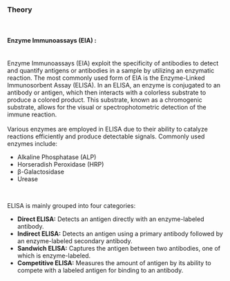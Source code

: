 ### Theory
<br>

#### Enzyme Immunoassays (EIA) :
<br>
Enzyme Immunoassays (EIA) exploit the specificity of antibodies to detect and quantify antigens or antibodies in a sample by utilizing an enzymatic reaction. The most commonly used form of EIA is the Enzyme-Linked Immunosorbent Assay (ELISA). In an ELISA, an enzyme is conjugated to an antibody or antigen, which then interacts with a colorless substrate to produce a colored product. This substrate, known as a chromogenic substrate, allows for the visual or spectrophotometric detection of the immune reaction.
<br>
<br>
Various enzymes are employed in ELISA due to their ability to catalyze reactions efficiently and produce detectable signals. Commonly used enzymes include:
<br>

* Alkaline Phosphatase (ALP)
* Horseradish Peroxidase (HRP)
* β-Galactosidase
* Urease
<br>

ELISA is mainly grouped into four categories:

* <b>Direct ELISA:</b> Detects an antigen directly with an enzyme-labeled antibody.
* <b>Indirect ELISA:</b> Detects an antigen using a primary antibody followed by an enzyme-labeled secondary antibody.
* <b>Sandwich ELISA:</b> Captures the antigen between two antibodies, one of which is enzyme-labeled.
* <b>Competitive ELISA:</b> Measures the amount of antigen by its ability to compete with a labeled antigen for binding to an antibody.